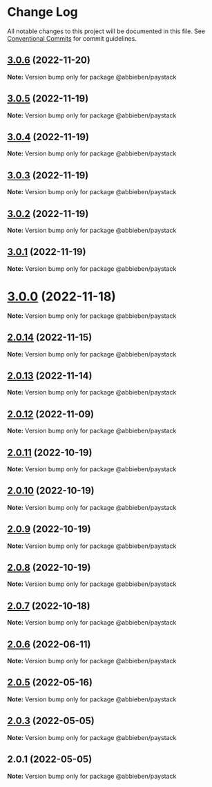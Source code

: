 # Change Log

All notable changes to this project will be documented in this file.
See [Conventional Commits](https://conventionalcommits.org) for commit guidelines.

## [3.0.6](https://github.com/abbieben/paystack/compare/v3.0.5...v3.0.6) (2022-11-20)

**Note:** Version bump only for package @abbieben/paystack





## [3.0.5](https://github.com/abbieben/paystack/compare/v3.0.4...v3.0.5) (2022-11-19)

**Note:** Version bump only for package @abbieben/paystack





## [3.0.4](https://github.com/abbieben/paystack/compare/v3.0.3...v3.0.4) (2022-11-19)

**Note:** Version bump only for package @abbieben/paystack





## [3.0.3](https://github.com/abbieben/paystack/compare/v3.0.2...v3.0.3) (2022-11-19)

**Note:** Version bump only for package @abbieben/paystack





## [3.0.2](https://github.com/abbieben/paystack/compare/v3.0.1...v3.0.2) (2022-11-19)

**Note:** Version bump only for package @abbieben/paystack





## [3.0.1](https://github.com/abbieben/paystack/compare/v3.0.0...v3.0.1) (2022-11-19)

**Note:** Version bump only for package @abbieben/paystack





# [3.0.0](https://github.com/abbieben/paystack/compare/v2.0.14...v3.0.0) (2022-11-18)

**Note:** Version bump only for package @abbieben/paystack





## [2.0.14](https://github.com/abbieben/paystack/compare/v2.0.13...v2.0.14) (2022-11-15)

**Note:** Version bump only for package @abbieben/paystack





## [2.0.13](https://github.com/abbieben/paystack/compare/v2.0.12...v2.0.13) (2022-11-14)

**Note:** Version bump only for package @abbieben/paystack





## [2.0.12](https://github.com/abbieben/paystack/compare/v2.0.11...v2.0.12) (2022-11-09)

**Note:** Version bump only for package @abbieben/paystack





## [2.0.11](https://github.com/abbieben/paystack/compare/v2.0.10...v2.0.11) (2022-10-19)

**Note:** Version bump only for package @abbieben/paystack





## [2.0.10](https://github.com/abbieben/paystack/compare/v2.0.9...v2.0.10) (2022-10-19)

**Note:** Version bump only for package @abbieben/paystack





## [2.0.9](https://github.com/abbieben/paystack/compare/v2.0.8...v2.0.9) (2022-10-19)

**Note:** Version bump only for package @abbieben/paystack





## [2.0.8](https://github.com/abbieben/paystack/compare/v2.0.7...v2.0.8) (2022-10-19)

**Note:** Version bump only for package @abbieben/paystack





## [2.0.7](https://github.com/abbieben/paystack/compare/v2.0.6...v2.0.7) (2022-10-18)

**Note:** Version bump only for package @abbieben/paystack





## [2.0.6](https://github.com/abbieben/paystack/compare/v2.0.5...v2.0.6) (2022-06-11)

**Note:** Version bump only for package @abbieben/paystack





## [2.0.5](https://github.com/abbieben/paystack/compare/v2.0.3...v2.0.5) (2022-05-16)

**Note:** Version bump only for package @abbieben/paystack





## [2.0.3](https://github.com/abbieben/paystack/compare/v2.0.1...v2.0.3) (2022-05-05)

**Note:** Version bump only for package @abbieben/paystack





## 2.0.1 (2022-05-05)

**Note:** Version bump only for package @abbieben/paystack
